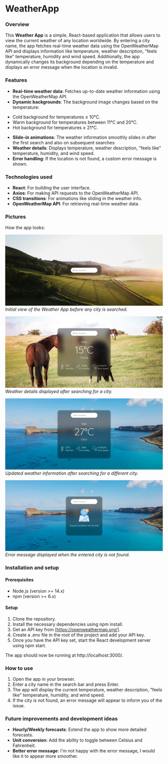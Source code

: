 # WeatherApp

### Overview

This __Weather App__ is a simple, React-based application that allows users to view the current weather of any location worldwide. By entering a city name, the app fetches real-time weather data using the OpenWeatherMap API and displays information like temperature, weather description, "feels like" temperature, humidity and wind speed. Additionally, the app dynamically changes its background depending on the temperature and displays an error message when the location is invalid.

### Features

* __Real-time weather data__: Fetches up-to-date weather information using the OpenWeatherMap API.
* __Dynamic backgrounds__: The background image changes based on the temperature:
- Cold background for temperatures ≤ 10°C.
- Warm background for temperatures between 11°C and 20°C.
- Hot background for temperatures ≥ 21°C.
* __Slide-in animations__: The weather information smoothly slides in after the first search and also on subsequent searches
* __Weather details__: Displays temperature, weather description, "feels like" temperature, humidity, and wind speed.
* __Error handling__: If the location is not found, a custom error message is shown.

### Technologies used

* __React__: For building the user interface.
* __Axios__: For making API requests to the OpenWeatherMap API.
* __CSS transitions__: For animations like sliding in the weather info.
* __OpenWeatherMap API__: For retrieving real-time weather data.

### Pictures

How the app looks:

![App screenshot](./src/images/AppStart.png)
*Initial view of the Weather App before any city is searched.*

![App screenshot](./src/images/LocationSearch.png)
*Weather details displayed after searching for a city.*

![App screenshot](./src/images/LocationSearch2.png)
*Updated weather information after searching for a different city.*

![App screenshot](./src/images/InvalidLocation.png)
*Error message displayed when the entered city is not found.*

### Installation and setup

#### Prerequisites

* Node.js (version >= 14.x)
* npm (version >= 6.x)

#### Setup

1. Clone the repository.
2. Install the necessary dependencies using npm install.
3. Get an API key from [https://openweathermap.org/].
4. Create a .env file in the root of the project and add your API key.
5. Once you have the API key set, start the React development server using npm start.

The app should now be running at http://localhost:3000/.

### How to use

1. Open the app in your browser.
2. Enter a city name in the search bar and press Enter.
3. The app will display the current temperature, weather description, "feels like" temperature, humidity, and wind speed.
4. If the city is not found, an error message will appear to inform you of the issue.

### Future improvements and development ideas

* __Hourly/Weekly forecasts__: Extend the app to show more detailed forecasts.
* __Unit conversion__: Add the ability to toggle between Celsius and Fahrenheit.
* __Better error message__: I'm not happy with the error message, I would like it to appear more smoother.
